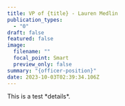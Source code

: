 ```yaml
---
title: VP of {title} - Lauren Medlin
publication_types:
  - "0"
draft: false
featured: false
image:
  filename: ""
  focal_point: Smart
  preview_only: false
summary: "{officer-position}"
date: 2023-10-03T02:39:34.106Z
---
```

T﻿his is a test \*details\*.
